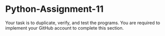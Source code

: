 # Python-Assignment-11
Your task is to duplicate, verify, and test the programs. You are required to implement your GitHub account to complete this section. 
